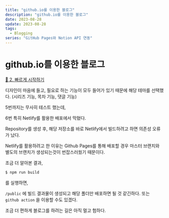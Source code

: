 ```yaml
---
title: "github.io를 이용한 블로그"
description: "github.io를 이용한 블로그"
date: 2023-08-28
update: 2023-08-28
tags:
  - Blogging
series: "GitHub Pages와 Notion API 연동"
---
```

# github.io를 이용한 블로그

[🚀 2. 빠르게 시작하기](https://devhudi.github.io/gatsby-starter-hoodie/quick-start-kr/)

디자인이 마음에 들고, 필요로 하는 기능이 모두 들어가 있기 때문에 해당 테마를 선택했다. (시리즈 기능, 목차 기능, 댓글 기능)

5번까지는 무사히 테스트 했는데, 

6번 특히 Netlify를 활용한 배포에서 막혔다. 

Repository를 생성 후, 해당 저장소를 바로 Netlify에서 빌드하려고 하면 의존성 오류가 났다. 

Netlify를 활용하려고 한 이유는 Github Pages를 통해 배포할 경우 마스터 브랜치와 별도의 브랜치가 생성되는것이 번잡스러웠기 때문이다. 

조금 더 알아본 결과,

```bash
$ npm run build
```

를 실행하면, 

`/public` 에 빌드 결과물이 생성되고 해당 폴더만 배포하면 될 것 같긴하다. 또는 `github action` 을 이용할 수도 있겠다. 

조금 더 편하게 블로그를 하려는 길은 아직 멀고 험하다.